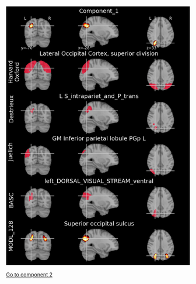 ![1](preliminary/1.jpg "Component 1")

[Go to component 2](https://parietal-inria.github.io/MODL_atlas/512/2 "Component 2")
